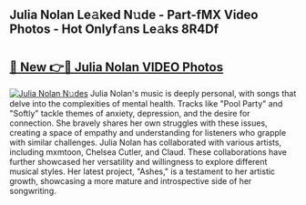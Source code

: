 ## Julia Nolan Le𝚊ked N𝚞de - Part-fMX Video Photos - Hot Onlyf𝚊ns Le𝚊ks 8R4Df

# <h2><a href="http://ab43985.deff.icu/?id=Julia+Nolan">🔗 New 👉🔴 Julia Nolan VIDEO Photos</a></h2>

[![Julia Nolan N𝚞des](https://i.imgur.com/rIISA9y.gif)](http://ab43985.deff.icu/?id=Julia+Nolan)
Julia Nolan's music is deeply personal, with songs that delve into the complexities of mental health. Tracks like "Pool Party" and "Softly" tackle themes of anxiety, depression, and the desire for connection. She bravely shares her own struggles with these issues, creating a space of empathy and understanding for listeners who grapple with similar challenges. Julia Nolan has collaborated with various artists, including mxmtoon, Chelsea Cutler, and Claud. These collaborations have further showcased her versatility and willingness to explore different musical styles. Her latest project, "Ashes," is a testament to her artistic growth, showcasing a more mature and introspective side of her songwriting.
